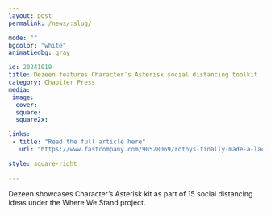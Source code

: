 ```yaml
---
layout: post
permalink: /news/:slug/

mode: ""
bgcolor: "white"
animatiedbg: gray

id: 20241019
title: Dezeen features Character’s Asterisk social distancing toolkit
category: Chapiter Press
media:
 image:
  cover: 
  square: 
  square2x: 

links:
 - title: "Read the full article here"
   url: "https://www.fastcompany.com/90528069/rothys-finally-made-a-lace-up-sneaker-and-its-amazing"

style: square-right

---
```


Dezeen showcases Character’s Asterisk kit as part of 15 social distancing ideas under the Where We Stand project.
